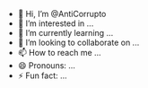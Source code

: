 - 👋 Hi, I’m @AntiCorrupto
- 👀 I’m interested in ...
- 🌱 I’m currently learning ...
- 💞️ I’m looking to collaborate on ...
- 📫 How to reach me ...
- 😄 Pronouns: ...
- ⚡ Fun fact: ...

<!---
AntiCorrupto/AntiCorrupto is a ✨ special ✨ repository because its `README.md` (this file) appears on your GitHub profile.
You can click the Preview link to take a look at your changes.
--->
